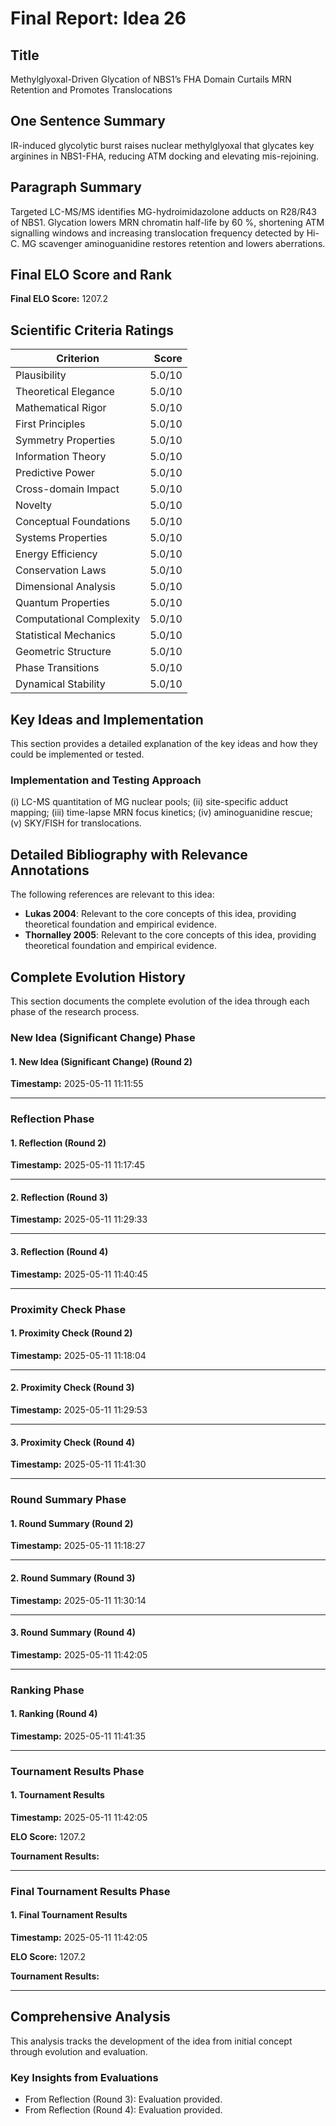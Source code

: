 # Final Report: Idea 26

## Title

Methylglyoxal-Driven Glycation of NBS1’s FHA Domain Curtails MRN Retention and Promotes Translocations

## One Sentence Summary

IR-induced glycolytic burst raises nuclear methylglyoxal that glycates key arginines in NBS1-FHA, reducing ATM docking and elevating mis-rejoining.

## Paragraph Summary

Targeted LC-MS/MS identifies MG-hydroimidazolone adducts on R28/R43 of NBS1. Glycation lowers MRN chromatin half-life by 60 %, shortening ATM signalling windows and increasing translocation frequency detected by Hi-C. MG scavenger aminoguanidine restores retention and lowers aberrations.

## Final ELO Score and Rank

**Final ELO Score:** 1207.2

## Scientific Criteria Ratings

| Criterion | Score |
|---|---:|
| Plausibility | 5.0/10 |
| Theoretical Elegance | 5.0/10 |
| Mathematical Rigor | 5.0/10 |
| First Principles | 5.0/10 |
| Symmetry Properties | 5.0/10 |
| Information Theory | 5.0/10 |
| Predictive Power | 5.0/10 |
| Cross-domain Impact | 5.0/10 |
| Novelty | 5.0/10 |
| Conceptual Foundations | 5.0/10 |
| Systems Properties | 5.0/10 |
| Energy Efficiency | 5.0/10 |
| Conservation Laws | 5.0/10 |
| Dimensional Analysis | 5.0/10 |
| Quantum Properties | 5.0/10 |
| Computational Complexity | 5.0/10 |
| Statistical Mechanics | 5.0/10 |
| Geometric Structure | 5.0/10 |
| Phase Transitions | 5.0/10 |
| Dynamical Stability | 5.0/10 |

## Key Ideas and Implementation

This section provides a detailed explanation of the key ideas and how they could be implemented or tested.

### Implementation and Testing Approach

(i) LC-MS quantitation of MG nuclear pools; (ii) site-specific adduct mapping; (iii) time-lapse MRN focus kinetics; (iv) aminoguanidine rescue; (v) SKY/FISH for translocations.


## Detailed Bibliography with Relevance Annotations

The following references are relevant to this idea:

- **Lukas 2004**: Relevant to the core concepts of this idea, providing theoretical foundation and empirical evidence.
- **Thornalley 2005**: Relevant to the core concepts of this idea, providing theoretical foundation and empirical evidence.
## Complete Evolution History

This section documents the complete evolution of the idea through each phase of the research process.

### New Idea (Significant Change) Phase

#### 1. New Idea (Significant Change) (Round 2)
**Timestamp:** 2025-05-11 11:11:55



---

### Reflection Phase

#### 1. Reflection (Round 2)
**Timestamp:** 2025-05-11 11:17:45



---

#### 2. Reflection (Round 3)
**Timestamp:** 2025-05-11 11:29:33



---

#### 3. Reflection (Round 4)
**Timestamp:** 2025-05-11 11:40:45



---

### Proximity Check Phase

#### 1. Proximity Check (Round 2)
**Timestamp:** 2025-05-11 11:18:04



---

#### 2. Proximity Check (Round 3)
**Timestamp:** 2025-05-11 11:29:53



---

#### 3. Proximity Check (Round 4)
**Timestamp:** 2025-05-11 11:41:30



---

### Round Summary Phase

#### 1. Round Summary (Round 2)
**Timestamp:** 2025-05-11 11:18:27



---

#### 2. Round Summary (Round 3)
**Timestamp:** 2025-05-11 11:30:14



---

#### 3. Round Summary (Round 4)
**Timestamp:** 2025-05-11 11:42:05



---

### Ranking Phase

#### 1. Ranking (Round 4)
**Timestamp:** 2025-05-11 11:41:35



---

### Tournament Results Phase

#### 1. Tournament Results
**Timestamp:** 2025-05-11 11:42:05

**ELO Score:** 1207.2

**Tournament Results:**



---

### Final Tournament Results Phase

#### 1. Final Tournament Results
**Timestamp:** 2025-05-11 11:42:05

**ELO Score:** 1207.2

**Tournament Results:**



---

## Comprehensive Analysis

This analysis tracks the development of the idea from initial concept through evolution and evaluation.

### Key Insights from Evaluations

- From Reflection (Round 3): Evaluation provided.
- From Reflection (Round 4): Evaluation provided.
